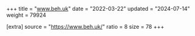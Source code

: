 +++
title = "www.beh.uk"
date = "2022-03-22"
updated = "2024-07-14"
weight = 79924

[extra]
source = "https://www.beh.uk/"
ratio = 8
size = 78
+++
